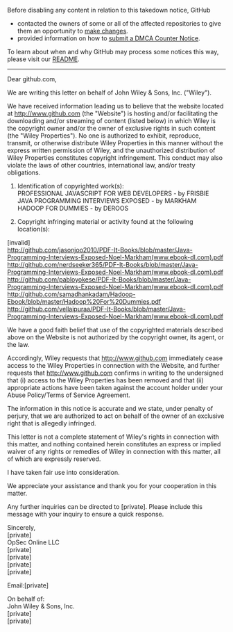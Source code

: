 Before disabling any content in relation to this takedown notice, GitHub
- contacted the owners of some or all of the affected repositories to give them an opportunity to [make changes](https://docs.github.com/en/github/site-policy/dmca-takedown-policy#a-how-does-this-actually-work).
- provided information on how to [submit a DMCA Counter Notice](https://docs.github.com/en/articles/guide-to-submitting-a-dmca-counter-notice).

To learn about when and why GitHub may process some notices this way, please visit our [README](https://github.com/github/dmca/blob/master/README.md#anatomy-of-a-takedown-notice).

---

Dear github.com,

We are writing this letter on behalf of John Wiley & Sons, Inc. ("Wiley").

We have received information leading us to believe that the website located at http://www.github.com (the "Website") is hosting and/or facilitating the downloading and/or streaming of content (listed below) in which Wiley is the copyright owner and/or the owner of exclusive rights in such content (the "Wiley Properties"). No one is authorized to exhibit, reproduce, transmit, or otherwise distribute Wiley Properties in this manner without the express written permission of Wiley, and the unauthorized distribution of Wiley Properties constitutes copyright infringement. This conduct may also violate the laws of other countries, international law, and/or treaty obligations.

1. Identification of copyrighted work(s):  
PROFESSIONAL JAVASCRIPT FOR WEB DEVELOPERS - by FRISBIE  
JAVA PROGRAMMING INTERVIEWS EXPOSED - by MARKHAM  
HADOOP FOR DUMMIES - by DEROOS

2. Copyright infringing material or activity found at the following location(s):

[invalid]   
http://github.com/jasonjoo2010/PDF-It-Books/blob/master/Java-Programming-Interviews-Exposed-Noel-Markham(www.ebook-dl.com).pdf  
http://github.com/nerdseeker365/PDF-It-Books/blob/master/Java-Programming-Interviews-Exposed-Noel-Markham(www.ebook-dl.com).pdf  
http://github.com/pabloyokese/PDF-It-Books/blob/master/Java-Programming-Interviews-Exposed-Noel-Markham(www.ebook-dl.com).pdf  
http://github.com/samadhankadam/Hadoop-Ebook/blob/master/Hadoop%20For%20Dummies.pdf  
http://github.com/vellaipuraa/PDF-It-Books/blob/master/Java-Programming-Interviews-Exposed-Noel-Markham(www.ebook-dl.com).pdf

We have a good faith belief that use of the copyrighted materials described above on the Website is not authorized by the copyright owner, its agent, or the law.

Accordingly, Wiley requests that http://www.github.com immediately cease access to the Wiley Properties in connection with the Website, and further requests that http://www.github.com confirms in writing to the undersigned that (i) access to the Wiley Properties has been removed and that (ii) appropriate actions have been taken against the account holder under your Abuse Policy/Terms of Service Agreement.

The information in this notice is accurate and we state, under penalty of perjury, that we are authorized to act on behalf of the owner of an exclusive right that is allegedly infringed.

This letter is not a complete statement of Wiley's rights in connection with this matter, and nothing contained herein constitutes an express or implied waiver of any rights or remedies of Wiley in connection with this matter, all of which are expressly reserved.

I have taken fair use into consideration.

We appreciate your assistance and thank you for your cooperation in this matter.

Any further inquiries can be directed to [private]. Please include this message with your inquiry to ensure a quick response.

Sincerely,  
[private]  
OpSec Online LLC  
[private]  
[private]  
[private]  
[private]  

Email:[private]  

On behalf of:  
John Wiley & Sons, Inc.  
[private]  
[private]  
